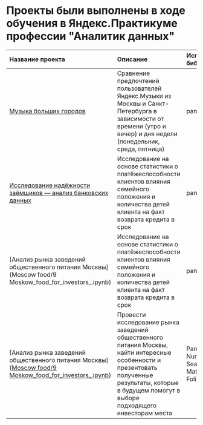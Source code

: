 # Проекты были выполнены в ходе обучения в Яндекс.Практикуме профессии "Аналитик данных"
| Название проекта | Описание | 	Используемые библиотеки |
| :-------------------- | :--------------------- |:---------------------------|
| [Музыка больших городов](Music/1_big_cities_music_.ipynb) | Сравнение предпочтений пользователей Яндекс.Музыки из Москвы и Санкт-Петербурга в зависимости от времени (утро и вечер) и дня недели (понедельник, среда, пятница) | pandas |
| [Исследование надёжности заёмщиков — анализ банковских данных]() | Исследование на основе статистики о платёжеспособности клиентов влияния семейного положения и количества детей клиента на факт возврата кредита в срок | pandas |
| [Анализ рынка заведений общественного питания Москвы](Moscow food/9 Moskow_food_for_investors_.ipynb) | Исследование на основе статистики о платёжеспособности клиентов влияния семейного положения и количества детей клиента на факт возврата кредита в срок | pandas |
| [Анализ рынка заведений общественного питания Москвы]([Moscow food/9 Moskow_food_for_investors_.ipynb](https://github.com/SemStepan/Project_YP/blob/ef340ef25ae5c1fd207e394cbd4ddc5d254111e7/Moscow%20food/9%20Moskow_food_for_investors_.ipynb)) | Провести исследование рынка заведений общественного питания Москвы, найти интересные особенности и презентовать полученные результаты, которые в будущем помогут в выборе подходящего инвесторам места | Pandas, NumPy, Seaborn, Plotly, Matplotlib, Folium |
